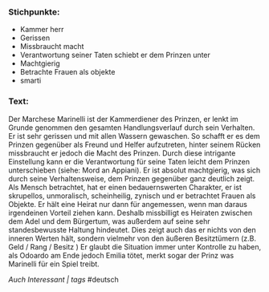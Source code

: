 ### Stichpunkte:
- Kammer herr
- Gerissen
- Missbraucht macht
- Verantwortung seiner Taten schiebt er dem Prinzen unter 
- Machtgierig
- Betrachte Frauen als objekte
- smarti

### Text:
Der Marchese Marinelli ist der Kammerdiener des Prinzen, er lenkt im Grunde genommen den gesamten Handlungsverlauf durch sein Verhalten. Er ist sehr gerissen und mit allen Wassern gewaschen. So schafft er es dem Prinzen gegenüber als Freund und Helfer aufzutreten, hinter seinem Rücken missbraucht er jedoch die Macht des Prinzen. Durch diese intrigante Einstellung kann er die Verantwortung für seine Taten leicht dem Prinzen unterschieben (siehe: Mord an Appiani). Er ist absolut machtgierig, was sich durch seine Verhaltensweise, dem Prinzen gegenüber ganz deutlich zeigt. Als Mensch betrachtet, hat er einen bedauernswerten Charakter, er ist skrupellos, unmoralisch, scheinheilig, zynisch und er betrachtet Frauen als Objekte. Er hält eine Heirat nur dann für angemessen, wenn man daraus irgendeinen Vorteil ziehen kann. Deshalb missbilligt es Heiraten zwischen dem Adel und dem Bürgertum, was außerdem auf seine sehr standesbewusste Haltung hindeutet. Dies zeigt auch das er nichts von den inneren Werten hält, sondern vielmehr von den äußeren Besitztümern (z.B.
Geld / Rang / Besitz ) Er glaubt die Situation immer unter Kontrolle zu haben, als Odoardo am Ende jedoch Emilia tötet, merkt sogar der Prinz was Marinelli für ein Spiel treibt.

*Auch Interessant | tags*
#deutsch